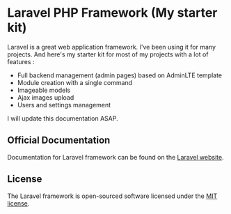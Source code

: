 # Laravel PHP Framework (My starter kit)

Laravel is a great web application framework. I've been using it for many projects. And here's my starter kit for most of my projects with a lot of features :
- Full backend management (admin pages) based on AdminLTE template
- Module creation with a single command
- Imageable models
- Ajax images upload
- Users and settings management

I will update this documentation ASAP.

## Official Documentation

Documentation for Laravel framework can be found on the [Laravel website](http://laravel.com/docs).

## License

The Laravel framework is open-sourced software licensed under the [MIT license](http://opensource.org/licenses/MIT).
